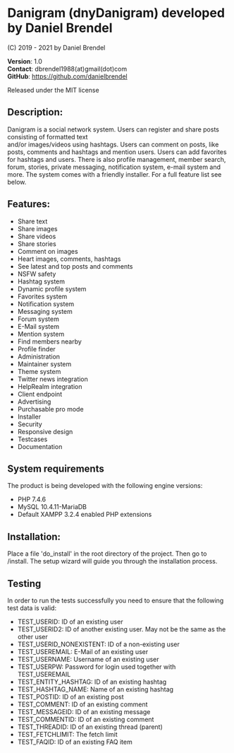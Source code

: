 # Danigram (dnyDanigram) developed by Daniel Brendel

(C) 2019 - 2021 by Daniel Brendel

**Version**: 1.0\
**Contact**: dbrendel1988(at)gmail(dot)com\
**GitHub**: https://github.com/danielbrendel

Released under the MIT license

## Description:
Danigram is a social network system. Users can register and share posts consisting of formatted text  
and/or images/videos using hashtags. Users can comment on posts, like posts, comments and hashtags and 
mention users. Users can add favorites for hashtags and users. There is also profile management,
member search, forum, stories, private messaging, notification system, e-mail system and more. The system 
comes with a friendly installer. For a full feature list see below.

## Features:
+ Share text
+ Share images
+ Share videos
+ Share stories
+ Comment on images
+ Heart images, comments, hashtags
+ See latest and top posts and comments
+ NSFW safety
+ Hashtag system
+ Dynamic profile system
+ Favorites system
+ Notification system
+ Messaging system
+ Forum system
+ E-Mail system
+ Mention system
+ Find members nearby
+ Profile finder
+ Administration
+ Maintainer system
+ Theme system
+ Twitter news integration
+ HelpRealm integration
+ Client endpoint
+ Advertising
+ Purchasable pro mode
+ Installer
+ Security
+ Responsive design
+ Testcases
+ Documentation

## System requirements
The product is being developed with the following engine versions:
+ PHP 7.4.6
+ MySQL 10.4.11-MariaDB
+ Default XAMPP 3.2.4 enabled PHP extensions

## Installation:
Place a file 'do_install' in the root directory of the project.
Then go to /install. The setup wizard will guide you through the
installation process.

## Testing
In order to run the tests successfully you need to ensure that the following test data is valid:
+ TEST_USERID: ID of an existing user
+ TEST_USERID2: ID of another existing user. May not be the same as the other user
+ TEST_USERID_NONEXISTENT: ID of a non-existing user
+ TEST_USEREMAIL: E-Mail of an existing user
+ TEST_USERNAME: Username of an existing user
+ TEST_USERPW: Password for login used together with TEST_USEREMAIL
+ TEST_ENTITY_HASHTAG: ID of an existing hashtag
+ TEST_HASHTAG_NAME: Name of an existing hashtag
+ TEST_POSTID: ID of an existing post
+ TEST_COMMENT: ID of an existing comment
+ TEST_MESSAGEID: ID of an existing message
+ TEST_COMMENTID: ID of an existing comment
+ TEST_THREADID: ID of an existing thread (parent)
+ TEST_FETCHLIMIT: The fetch limit
+ TEST_FAQID: ID of an existing FAQ item
